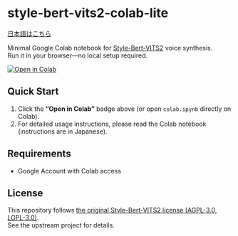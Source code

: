 # style-bert-vits2-colab-lite

[日本語はこちら](./README_ja.md)

Minimal Google Colab notebook for [Style-Bert-VITS2](https://github.com/litagin02/Style-Bert-VITS2) voice synthesis.  
Run it in your browser—no local setup required.

[![Open in Colab](https://colab.research.google.com/assets/colab-badge.svg)](https://colab.research.google.com/github/shinshin86/style-bert-vits2-colab-lite/blob/main/colab.ipynb)

## Quick Start
1. Click the **“Open in Colab”** badge above (or open `colab.ipynb` directly on Colab).  
2. For detailed usage instructions, please read the Colab notebook (instructions are in Japanese).

## Requirements
- Google Account with Colab access  

## License
This repository follows [the original Style-Bert-VITS2 license (AGPL-3.0, LGPL-3.0)](https://github.com/litagin02/Style-Bert-VITS2).  
See the upstream project for details.
